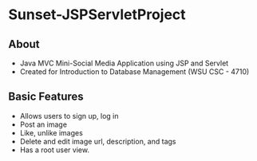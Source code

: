 # Sunset-JSPServletProject
## About 
- Java MVC Mini-Social Media Application using JSP and Servlet
- Created for Introduction to Database Management (WSU CSC - 4710)
## Basic Features
- Allows users to sign up, log in
- Post an image
- Like, unlike images
- Delete and edit image url, description, and tags
- Has a root user view.


